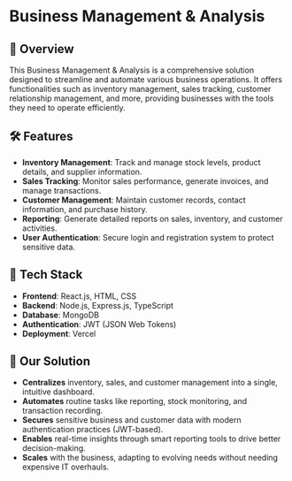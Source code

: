 # Business Management & Analysis

## 📌 Overview

This Business Management & Analysis is a comprehensive solution designed to streamline and automate various business operations. It offers functionalities such as inventory management, sales tracking, customer relationship management, and more, providing businesses with the tools they need to operate efficiently.

## 🛠️ Features

- **Inventory Management**: Track and manage stock levels, product details, and supplier information.
- **Sales Tracking**: Monitor sales performance, generate invoices, and manage transactions.
- **Customer Management**: Maintain customer records, contact information, and purchase history.
- **Reporting**: Generate detailed reports on sales, inventory, and customer activities.
- **User Authentication**: Secure login and registration system to protect sensitive data.

## 🧰 Tech Stack

- **Frontend**: React.js, HTML, CSS
- **Backend**: Node.js, Express.js, TypeScript
- **Database**: MongoDB
- **Authentication**: JWT (JSON Web Tokens)
- **Deployment**: Vercel

## 🏢 Our Solution

- **Centralizes** inventory, sales, and customer management into a single, intuitive dashboard.
- **Automates** routine tasks like reporting, stock monitoring, and transaction recording.
- **Secures** sensitive business and customer data with modern authentication practices (JWT-based).
- **Enables** real-time insights through smart reporting tools to drive better decision-making.
- **Scales** with the business, adapting to evolving needs without needing expensive IT overhauls.